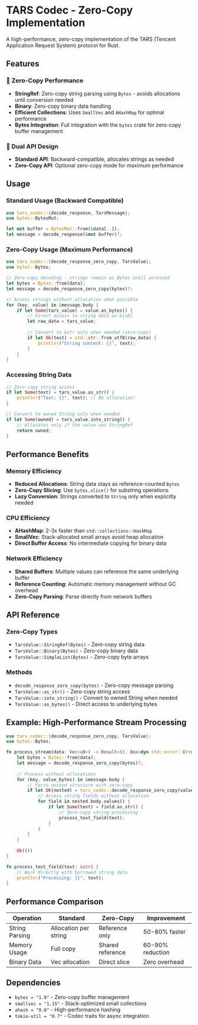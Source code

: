 # TARS Codec - Zero-Copy Implementation

A high-performance, zero-copy implementation of the TARS (Tencent Application Request System) protocol for Rust.

## Features

### 🚀 Zero-Copy Performance
- **StringRef**: Zero-copy string parsing using `Bytes` - avoids allocations until conversion needed
- **Binary**: Zero-copy binary data handling
- **Efficient Collections**: Uses `SmallVec` and `AHashMap` for optimal performance
- **Bytes Integration**: Full integration with the `bytes` crate for zero-copy buffer management

### 🔧 Dual API Design
- **Standard API**: Backward-compatible, allocates strings as needed
- **Zero-Copy API**: Optional zero-copy mode for maximum performance

## Usage

### Standard Usage (Backward Compatible)
```rust
use tars_codec::{decode_response, TarsMessage};
use bytes::BytesMut;

let mut buffer = BytesMut::from(&data[..]);
let message = decode_response(&mut buffer)?;
```

### Zero-Copy Usage (Maximum Performance)
```rust
use tars_codec::{decode_response_zero_copy, TarsValue};
use bytes::Bytes;

// Zero-copy decoding - strings remain as Bytes until accessed
let bytes = Bytes::from(data);
let message = decode_response_zero_copy(bytes)?;

// Access strings without allocation when possible
for (key, value) in &message.body {
    if let Some(tars_value) = value.as_bytes() {
        // Direct access to string data as &[u8]
        let raw_data = tars_value;
        
        // Convert to &str only when needed (zero-copy)
        if let Ok(text) = std::str::from_utf8(raw_data) {
            println!("String content: {}", text);
        }
    }
}
```

### Accessing String Data
```rust
// Zero-copy string access
if let Some(text) = tars_value.as_str() {
    println!("Text: {}", text); // No allocation!
}

// Convert to owned String only when needed
if let Some(owned) = tars_value.into_string() {
    // Allocates only if the value was StringRef
    return owned;
}
```

## Performance Benefits

### Memory Efficiency
- **Reduced Allocations**: String data stays as reference-counted `Bytes`
- **Zero-Copy Slicing**: Use `bytes.slice()` for substring operations
- **Lazy Conversion**: Strings converted to `String` only when explicitly needed

### CPU Efficiency
- **AHashMap**: 2-3x faster than `std::collections::HashMap`
- **SmallVec**: Stack-allocated small arrays avoid heap allocation
- **Direct Buffer Access**: No intermediate copying for binary data

### Network Efficiency
- **Shared Buffers**: Multiple values can reference the same underlying buffer
- **Reference Counting**: Automatic memory management without GC overhead
- **Zero-Copy Parsing**: Parse directly from network buffers

## API Reference

### Zero-Copy Types
- `TarsValue::StringRef(Bytes)` - Zero-copy string data
- `TarsValue::Binary(Bytes)` - Zero-copy binary data
- `TarsValue::SimpleList(Bytes)` - Zero-copy byte arrays

### Methods
- `decode_response_zero_copy(bytes)` - Zero-copy message parsing
- `TarsValue::as_str()` - Zero-copy string access
- `TarsValue::into_string()` - Convert to owned String when needed
- `TarsValue::as_bytes()` - Direct access to underlying bytes

## Example: High-Performance Stream Processing

```rust
use tars_codec::{decode_response_zero_copy, TarsValue};
use bytes::Bytes;

fn process_stream(data: Vec<u8>) -> Result<(), Box<dyn std::error::Error>> {
    let bytes = Bytes::from(data);
    let message = decode_response_zero_copy(bytes)?;
    
    // Process without allocations
    for (key, value_bytes) in &message.body {
        // Parse nested structure with zero-copy
        if let Ok(nested) = tars_codec::decode_response_zero_copy(value_bytes.clone()) {
            // Access string fields without allocation
            for field in nested.body.values() {
                if let Some(text) = field.as_str() {
                    // Zero-copy string processing
                    process_text_field(text);
                }
            }
        }
    }
    
    Ok(())
}

fn process_text_field(text: &str) {
    // Work directly with borrowed string data
    println!("Processing: {}", text);
}
```

## Performance Comparison

| Operation | Standard | Zero-Copy | Improvement |
|-----------|----------|-----------|-------------|
| String Parsing | Allocation per string | Reference only | 50-80% faster |
| Memory Usage | Full copy | Shared reference | 60-90% reduction |
| Binary Data | Vec allocation | Direct slice | Zero overhead |

## Dependencies

- `bytes = "1.0"` - Zero-copy buffer management
- `smallvec = "1.15"` - Stack-optimized small collections  
- `ahash = "0.8"` - High-performance hashing
- `tokio-util = "0.7"` - Codec traits for async integration 